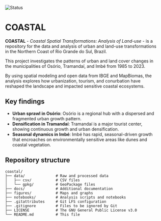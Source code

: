 ![Status](https://img.shields.io/badge/status-development-orange.svg)

# COASTAL
**COASTAL** - _Coastal Spatial Transformations: Analysis of Land-use_ - is a repository for the data and analysis of urban and land-use transformations in the Northern Coast of Rio Grande do Sul, Brazil.

This project investigates the patterns of urban and land cover changes in the municipalities of Osório, Tramandaí, and Imbé from 1985 to 2023.

By using spatial modeling and open data from IBGE and MapBiomas, the analysis explores how urbanization, tourism, and conurbation have reshaped the landscape and impacted sensitive coastal ecosystems.

## Key findings
- **Urban sprawl in Osório**: Osório is a regional hub with a dispersed and fragmented urban growth pattern.
- **Densification in Tramandaí**: Tramandaí is a major tourist center, showing continuous growth and urban densification.
- **Seasonal dynamics in Imbé**: Imbé has rapid, seasonal-driven growth that encroaches on environmentally sensitive areas like dunes and coastal vegetation.

## Repository structure
```
coastal/
├── data/              # Raw and processed data
│   ├── csv/           # CSV files
│   └── gpkg/          # GeoPackage files
├── docs/              # Additional documentation
├── figures/           # Maps and graphs
├── notebooks/         # Analysis scripts and notebooks
├── .gitattributes     # Git LFS configuration
├── .gitignore         # Files to be ignored by Git
├── LICENSE            # The GNU General Public License v3.0
└── README.md          # This file
```
